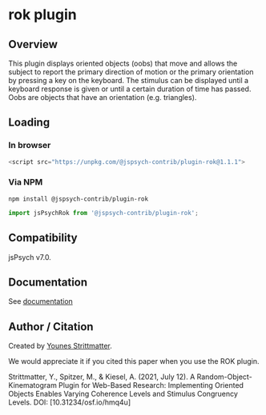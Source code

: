 # rok plugin

## Overview

This plugin displays oriented objects (oobs) that move and allows the subject to report the primary direction of motion or the primary orientation by pressing a key on the keyboard.  The stimulus can be displayed until a keyboard response is given or until a certain duration of time has passed. Oobs are objects that have an orientation (e.g. triangles).


## Loading

### In browser

```js
<script src="https://unpkg.com/@jspsych-contrib/plugin-rok@1.1.1">
```

### Via NPM

```
npm install @jspsych-contrib/plugin-rok
```

```js
import jsPsychRok from '@jspsych-contrib/plugin-rok';
```

## Compatibility

jsPsych v7.0.

## Documentation

See [documentation](docs/jspsych-rok.md)

## Author / Citation

Created by [Younes Strittmatter](https://github.com/younesStrittmatter).

We would appreciate it if you cited this paper when you use the ROK plugin.

Strittmatter, Y., Spitzer, M., & Kiesel, A. (2021, July 12). A Random-Object-Kinematogram Plugin for Web-Based Research: Implementing Oriented Objects Enables Varying Coherence Levels and Stimulus Congruency Levels. DOI: [10.31234/osf.io/hmq4u]